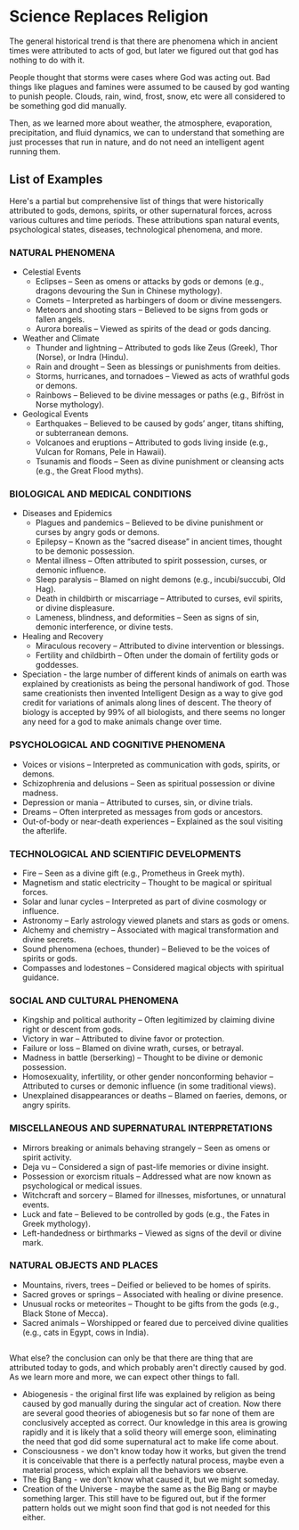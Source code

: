 # Science Replaces Religion

The general historical trend is that there are phenomena which in ancient times were attributed to acts of god, but later we figured out that god has nothing to do with it.

People thought that storms were cases where God was acting out.  Bad things like plagues and famines were assumed to be caused by god wanting to punish people.  Clouds, rain, wind, frost, snow, etc were all considered to be something god did manually.  

Then, as we learned more about weather, the atmosphere, evaporation, precipitation, and fluid dynamics, we can to understand that something are just processes that run in nature, and do not need an intelligent agent running them.

## List of Examples

Here's a partial but comprehensive list of things that were historically attributed to gods, demons, spirits, or other supernatural forces, across various cultures and time periods. These attributions span natural events, psychological states, diseases, technological phenomena, and more.

### NATURAL PHENOMENA

* Celestial Events
  * Eclipses – Seen as omens or attacks by gods or demons (e.g., dragons devouring the Sun in Chinese mythology).
  * Comets – Interpreted as harbingers of doom or divine messengers.
  * Meteors and shooting stars – Believed to be signs from gods or fallen angels.
  * Aurora borealis – Viewed as spirits of the dead or gods dancing.
* Weather and Climate
  * Thunder and lightning – Attributed to gods like Zeus (Greek), Thor (Norse), or Indra (Hindu).
  * Rain and drought – Seen as blessings or punishments from deities.
  * Storms, hurricanes, and tornadoes – Viewed as acts of wrathful gods or demons.
  * Rainbows – Believed to be divine messages or paths (e.g., Bifröst in Norse mythology).
* Geological Events
  * Earthquakes – Believed to be caused by gods’ anger, titans shifting, or subterranean demons.
  * Volcanoes and eruptions – Attributed to gods living inside (e.g., Vulcan for Romans, Pele in Hawaii).
  * Tsunamis and floods – Seen as divine punishment or cleansing acts (e.g., the Great Flood myths).

### BIOLOGICAL AND MEDICAL CONDITIONS

* Diseases and Epidemics
  * Plagues and pandemics – Believed to be divine punishment or curses by angry gods or demons.
  * Epilepsy – Known as the “sacred disease” in ancient times, thought to be demonic possession.
  * Mental illness – Often attributed to spirit possession, curses, or demonic influence.
  * Sleep paralysis – Blamed on night demons (e.g., incubi/succubi, Old Hag).
  * Death in childbirth or miscarriage – Attributed to curses, evil spirits, or divine displeasure.
  * Lameness, blindness, and deformities – Seen as signs of sin, demonic interference, or divine tests.
* Healing and Recovery
  * Miraculous recovery – Attributed to divine intervention or blessings.
  * Fertility and childbirth – Often under the domain of fertility gods or goddesses.
* Speciation - the large number of different kinds of animals on earth was explained by creationists as being the personal handiwork of god.  Those same creationists then invented Intelligent Design as a way to give god credit for variations of animals along lines of descent.  The theory of biology is accepted by 99% of all biologists, and there seems no longer any need for a god to make animals change over time.


### PSYCHOLOGICAL AND COGNITIVE PHENOMENA

* Voices or visions – Interpreted as communication with gods, spirits, or demons.
* Schizophrenia and delusions – Seen as spiritual possession or divine madness.
* Depression or mania – Attributed to curses, sin, or divine trials.
* Dreams – Often interpreted as messages from gods or ancestors.
* Out-of-body or near-death experiences – Explained as the soul visiting the afterlife.

### TECHNOLOGICAL AND SCIENTIFIC DEVELOPMENTS
* Fire – Seen as a divine gift (e.g., Prometheus in Greek myth).
* Magnetism and static electricity – Thought to be magical or spiritual forces.
* Solar and lunar cycles – Interpreted as part of divine cosmology or influence.
* Astronomy – Early astrology viewed planets and stars as gods or omens.
* Alchemy and chemistry – Associated with magical transformation and divine secrets.
* Sound phenomena (echoes, thunder) – Believed to be the voices of spirits or gods.
* Compasses and lodestones – Considered magical objects with spiritual guidance.

### SOCIAL AND CULTURAL PHENOMENA
* Kingship and political authority – Often legitimized by claiming divine right or descent from gods.
* Victory in war – Attributed to divine favor or protection.
* Failure or loss – Blamed on divine wrath, curses, or betrayal.
* Madness in battle (berserking) – Thought to be divine or demonic possession.
* Homosexuality, infertility, or other gender nonconforming behavior – Attributed to curses or demonic influence (in some traditional views).
* Unexplained disappearances or deaths – Blamed on faeries, demons, or angry spirits.

### MISCELLANEOUS AND SUPERNATURAL INTERPRETATIONS
* Mirrors breaking or animals behaving strangely – Seen as omens or spirit activity.
* Deja vu – Considered a sign of past-life memories or divine insight.
* Possession or exorcism rituals – Addressed what are now known as psychological or medical issues.
* Witchcraft and sorcery – Blamed for illnesses, misfortunes, or unnatural events.
* Luck and fate – Believed to be controlled by gods (e.g., the Fates in Greek mythology).
* Left-handedness or birthmarks – Viewed as signs of the devil or divine mark.

### NATURAL OBJECTS AND PLACES
* Mountains, rivers, trees – Deified or believed to be homes of spirits.
* Sacred groves or springs – Associated with healing or divine presence.
* Unusual rocks or meteorites – Thought to be gifts from the gods (e.g., Black Stone of Mecca).
* Sacred animals – Worshipped or feared due to perceived divine qualities (e.g., cats in Egypt, cows in India).

##

What else?  the conclusion can only be that there are thing that are attributed today to gods, and which probably aren't directly caused by god.  As we learn more and more, we can expect other things to fall.

* Abiogenesis - the original first life was explained by religion as being caused by god manually during the singular act of creation.  Now there are several good theories of abiogenesis but so far none of them are conclusively accepted as correct.  Our knowledge in this area is growing rapidly and it is likely that a solid theory will emerge soon, eliminating the need that god did some supernatural act to make life come about.
* Consciousness - we don't know today how it works, but given the trend it is conceivable that there is a perfectly natural process, maybe even a material process, which explain all the behaviors we observe.
* The Big Bang - we don't know what caused it, but we might someday.
* Creation of the Universe - maybe the same as the Big Bang or maybe something larger.  This still have to be figured out, but if the former pattern holds out we might soon find that god is not needed for this either.
